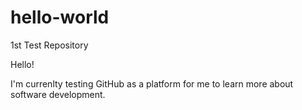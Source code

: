 # hello-world
1st Test Repository

Hello!

I'm currenlty testing GitHub as a platform for me to learn more about software development. 

